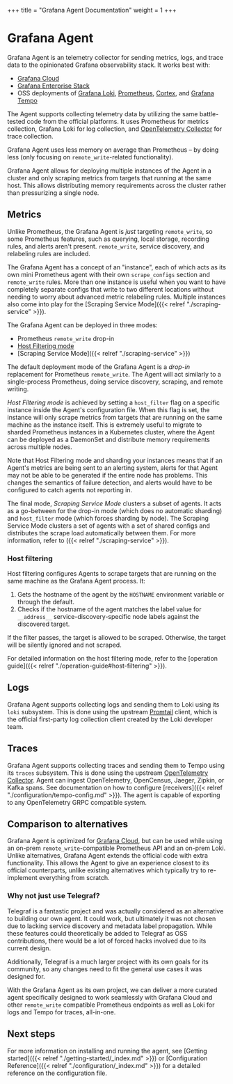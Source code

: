 +++
title = "Grafana Agent Documentation"
weight = 1
+++

# Grafana Agent

Grafana Agent is an telemetry collector for sending metrics, logs,
and trace data to the opinionated Grafana observability stack. It works best
with:

* [Grafana Cloud](https://grafana.com/products/cloud/)
* [Grafana Enterprise Stack](https://grafana.com/products/enterprise/)
* OSS deployments of [Grafana Loki](https://grafana.com/oss/loki/), [Prometheus](https://prometheus.io/), [Cortex](https://cortexmetrics.io/), and [Grafana Tempo](https://grafana.com/oss/tempo/)

The Agent supports collecting telemetry data by utilizing the same battle-tested
code from the official platforms. It uses Prometheus for metrics collection,
Grafana Loki for log collection, and [OpenTelemetry Collector](https://github.com/open-telemetry/opentelemetry-collector) for trace
collection.

Grafana Agent uses less memory on average than Prometheus – by doing less (only focusing on `remote_write`-related functionality).

Grafana Agent allows for deploying multiple instances of the Agent in a cluster and only scraping metrics from targets that running at the same host. This allows distributing memory requirements across the cluster rather than pressurizing a single node.

## Metrics

Unlike Prometheus, the Grafana Agent is _just_ targeting `remote_write`,
so some Prometheus features, such as querying, local storage, recording rules,
and alerts aren't present. `remote_write`, service discovery, and relabeling
rules are included.

The Grafana Agent has a concept of an "instance", each of which acts as
its own mini Prometheus agent with their own `scrape_configs` section and
`remote_write` rules. More than one instance is useful when you want to have
completely separate configs that write to two different locations without
needing to worry about advanced metric relabeling rules. Multiple instances also
come into play for the [Scraping Service Mode]({{< relref "./scraping-service" >}}).

The Grafana Agent can be deployed in three modes:

- Prometheus `remote_write` drop-in
- [Host Filtering mode](#host-filtering)
- [Scraping Service Mode]({{< relref "./scraping-service" >}})

The default deployment mode of the Grafana Agent is a _drop-in_
replacement for Prometheus `remote_write`. The Agent will act similarly to a
single-process Prometheus, doing service discovery, scraping, and remote
writing.

_Host Filtering mode_ is achieved by setting a `host_filter` flag on a specific
instance inside the Agent's configuration file. When this flag is set, the
instance will only scrape metrics from targets that are running on the same
machine as the instance itself. This is extremely useful to migrate to sharded
Prometheus instances in a Kubernetes cluster, where the Agent can be deployed as
a DaemonSet and distribute memory requirements across multiple nodes.

Note that Host Filtering mode and sharding your instances means that if an
Agent's metrics are being sent to an alerting system, alerts for that Agent may
not be able to be generated if the entire node has problems. This changes the
semantics of failure detection, and alerts would have to be configured to catch
agents not reporting in.

The final mode, _Scraping Service Mode_ 
clusters a subset of agents. It acts as a go-between for the drop-in mode
(which does no automatic sharding) and `host_filter` mode (which forces sharding
by node). The Scraping Service Mode clusters a set of agents with a set of
shared configs and distributes the scrape load automatically between them. For
more information, refer to ({{< relref "./scraping-service" >}}).

### Host filtering

Host filtering configures Agents to scrape targets that are running on the same
machine as the Grafana Agent process. It:

1. Gets the hostname of the agent by the `HOSTNAME` environment variable or
   through the default.
2. Checks if the hostname of the agent matches the label value for `__address__`
   service-discovery-specific node labels against the discovered target.

If the filter passes, the target is allowed to be scraped. Otherwise, the target
will be silently ignored and not scraped.

For detailed information on the host filtering mode, refer to the [operation
guide]({{< relref "./operation-guide#host-filtering" >}}).

## Logs

Grafana Agent supports collecting logs and sending them to Loki using its
`loki` subsystem. This is done using the upstream
[Promtail](https://grafana.com/docs/loki/latest/clients/promtail/) client, which
is the official first-party log collection client created by the Loki
developer team.

## Traces

Grafana Agent supports collecting traces and sending them to Tempo using its
`traces` subsystem. This is done using the upstream [OpenTelemetry Collector](https://github.com/open-telemetry/opentelemetry-collector).
Agent can ingest OpenTelemetry, OpenCensus, Jaeger, Zipkin, or Kafka spans.
See documentation on how to configure [receivers]({{< relref "./configuration/tempo-config.md" >}}).
The agent is capable of exporting to any OpenTelemetry GRPC compatible system.

## Comparison to alternatives

Grafana Agent is optimized for [Grafana Cloud](https://grafana.com/products/cloud/),
but can be used while using an on-prem `remote_write`-compatible Prometheus API
and an on-prem Loki. Unlike alternatives, Grafana Agent extends the
official code with extra functionality. This allows the Agent to give an
experience closest to its official counterparts, unlike existing alternatives which
typically try to re-implement everything from scratch.

### Why not just use Telegraf?

Telegraf is a fantastic project and was actually considered as an alternative
to building our own agent.
It could work, but ultimately it was not chosen due to lacking service discovery
and metadata label propagation.
While these features could theoretically be added to Telegraf as OSS contributions,
there would be a lot of forced hacks involved due to its current design.

Additionally, Telegraf is a much larger project with its own goals for its community,
so any changes need to fit the general use cases it was designed for.

With the Grafana Agent as its own project, we can deliver a more curated agent
specifically designed to work seamlessly with Grafana Cloud and other
`remote_write` compatible Prometheus endpoints as well as Loki for logs
and Tempo for traces, all-in-one.

## Next steps

For more information on installing and running the agent, see
[Getting started]({{< relref "./getting-started/_index.md" >}}) or
[Configuration Reference]({{< relref "./configuration/_index.md" >}}) for a detailed reference
on the configuration file.
